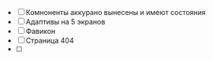 - [ ] Комноненты аккурано вынесены и имеют состояния
- [ ] Адаптивы на 5 экранов
- [ ] Фавикон
- [ ] Страница 404
- [ ] 